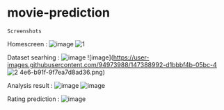 # movie-prediction
`Screenshots`

Homescreen :
![image](https://user-images.githubusercontent.com/94973988/147388970-4d86bccd-d7a4-457f-b62e-2ae1f7784d0b.png)
![1](https://user-images.githubusercontent.com/94973988/160526330-c0abfec6-37a1-4385-8494-422339bd055a.png)



Dataset searhing :
![image](https://user-images.githubusercontent.com/94973988/147388987-4193b704-7daf-49de-9495-602ec16ce387.png)
![image](https://user-images.githubusercontent.com/94973988/147388992-d1bbbf4b-05bc-4
![2](https://user-images.githubusercontent.com/94973988/160526348-c6026b00-835e-4725-ab08-1cf055194ccd.png)
4e6-b91f-9f7ea7d8ad36.png)


Analysis result :
![image](https://user-images.githubusercontent.com/94973988/147388999-f9b34c47-06f6-4c87-a5ae-5adb96031499.png)
![image](https://user-images.githubusercontent.com/94973988/147389003-73b76e37-12a6-4f49-b06a-043ec5bf8fbe.png)

Rating prediction :
![image](https://user-images.githubusercontent.com/94973988/147389005-265bbc08-21c4-41d1-88b4-fb5849e2bef6.png)
